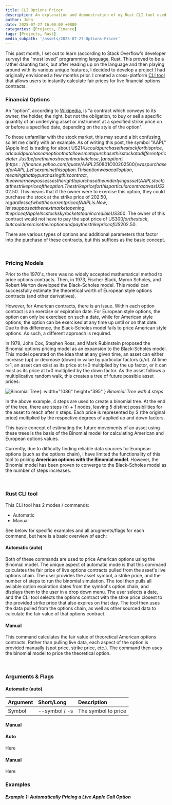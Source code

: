 ```yaml
---
title: CLI Options Pricer
description: An explanation and demonstration of my Rust CLI tool used to price financial options
author: John
date: 2025-07-27 16:00:00 +0800
categories: [Projects, Finance]
tags: [Projects, Rust]
media_subpath: '/assets/2025-07-27-Options-Pricer'
---
```



This past month, I set out to learn (according to Stack Overflow's developer survey) the "most loved" programming language, Rust. This proved to be a rather daunting task, but after reading up on the language and then playing around with its various unique features, I decided to develop a project I had originally envisioned a few months prior. I created a cross-platform [CLI tool](https://github.com/JohnDCode/JDA-CLI-Options-Pricer-Publish) that allows users to instantly calculate fair prices for live financial options contracts. 



### Financial Options

An "option", according to [Wikipedia](https://en.wikipedia.org/wiki/Option_(finance)), is "a contract which conveys to its owner, the holder, the right, but not the obligation, to buy or sell a specific quantity of an underlying asset or instrument at a specified strike price on or before a specified date, depending on the style of the option". 

To those unfamiliar with the stock market, this may sound a bit confusing, so let me clarify with an example. As of writing this post, the symbol "AAPL" (Apple Inc) is trading for about US$214. I could purchase the stock for this price, or I could purchase an option that allows me to purchase this stock at a different price later. Just before the most recent market close, [an option](https://finance.yahoo.com/quote/AAPL250801C00202500/) was purchased for AAPL. Let's examine this option. This option was a call option, meaning that by purchasing this contract, the owner now possesses the right to purchase the underlying asset (AAPL stock) at the strike price of the option. The strike price for this particular contract was US$202.50. This means that if the owner were to exercise this option, they could purchase the stock at the strike price of $202.50, regardless of what the current price of AAPL is. Now, let's suppose at the next market opening, the price of Apple Inc stock skyrockets to an incredible US$300. The owner of this contract would not have to pay the spot price of US$300 for the stock, but could exercise their option and pay the strike price of US$202.50. 

There are various types of options and additional parameters that factor into the purchase of these contracts, but this suffices as the basic concept. 

<br />

### Pricing Models

Prior to the 1970's, there was no widely accepted mathematical method to price options contracts. Then, in 1973, Fischer Black, Myron Scholes, and Robert Merton developed the Black-Scholes model. This model can successfully estimate the theoretical worth of European style options contracts (and other derivatives).

However, for American contracts, there is an issue. Within each option contract is an exercise or expiration date. For European style options, the option can only be exercised on such a date, while for American style options, the option can be exercised at any time up until or on that date. Due to this difference, the Black-Scholes model fails to price American style options. As such, a different approach is required.

In 1979, John Cox, Stephen Ross, and Mark Rubinstein proposed the Binomial options pricing model as an expansion to the Black-Scholes model. This model operated on the idea that at any given time, an asset can either increase (up) or decrease (down) in value by particular factors (u/d). At time t=1, an asset can exist as its price at t=0 multiplied by the up factor, or it can exist as its price at t=0 multiplied by the down factor. As the asset follows a multiplicative random walk, this creates a tree of future possible asset prices:

![Binomial Tree](/binomialTree.png){: width="1086" height="395" }
_Binomial Tree with 4 steps_

In the above example, 4 steps are used to create a binomial tree. At the end of the tree, there are steps (n) + 1 nodes, leaving 5 distinct possibilities for the asset to reach after n steps. Each price is represented by S (the original price) multiplied by the respective degrees of applied up and down factors.

This basic concept of estimating the future movements of an asset using these trees is the basis of the Binomial model for calculating American and European options values. 

Currently, due to difficulty finding reliable data sources for European options (such as the options chain), I have limited the functionality of this tool to pricing **American options with the Binomial model**. However, the Binomial model has been proven to converge to the Black-Scholes model as the number of steps increases.

<br />

### Rust CLI tool

This CLI tool has 2 modes / commands:

- Automatic
- Manual

See below for specific examples and all arugments/flags for each command, but here is a basic overview of each:

#### Automatic (auto)

Both of these commands are used to price American options using the Binomial model. The unique aspect of automatic mode is that this command calculates the fair price of live options contracts pulled from the asset's live options chain. The user provides the asset symbol, a strike price, and the number of steps to run the binomial simulation. The tool then pulls all avilable option expiration dates from the symbol's option chain, and displays them to the user in a drop down menu. The user selects a date, and the CLI tool selects the options contract with the stike price closest to the provided strike price that also expires on that day. The tool then uses the data pulled from the options chain, as well as other sourced data to calculate the fair value of that options contract.

#### Manual

This command calculates the fair value of theoretical American options contracts. Rather than pulling live data, each aspect of the option is provided manually (spot price, strike price, etc.). The command then uses the binomial model to price the theoretical option.

<br />

### Arguments & Flags

#### Automatic (auto)

|Argument       |Short/Long     |Description                                    |
|:---           |:----          |:----                                          |
|Symbol         |--symbol / -s  |The symbol to price                            |

#### Manual


#### Auto

Here

#### Manual

Here

### Examples

##### Example 1: Automatically Pricing a Live Apple Call Option